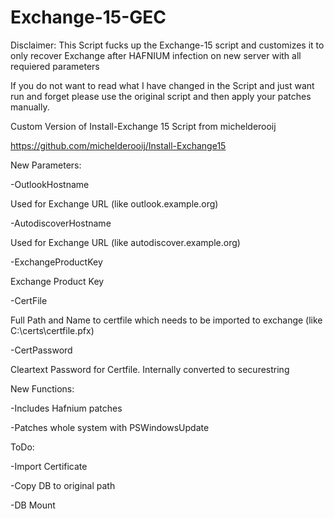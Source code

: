 # Exchange-15-GEC

Disclaimer:
This Script fucks up the Exchange-15 script and customizes it to only recover Exchange after HAFNIUM infection on new server with all requiered parameters

If you do not want to read what I have changed in the Script and just want run and forget please use the original script and then apply your patches manually.

Custom Version of Install-Exchange 15 Script from michelderooij

https://github.com/michelderooij/Install-Exchange15

New Parameters:

-OutlookHostname

Used for Exchange URL (like outlook.example.org)

-AutodiscoverHostname 

Used for Exchange URL (like autodiscover.example.org)

-ExchangeProductKey 

Exchange Product Key

-CertFile

Full Path and Name to certfile which needs to be imported to exchange (like C:\certs\certfile.pfx)

-CertPassword

Cleartext Password for Certfile. Internally converted to securestring



New Functions:

-Includes Hafnium patches

-Patches whole system with PSWindowsUpdate 



ToDo:

-Import Certificate

-Copy DB to original path

-DB Mount




